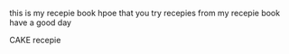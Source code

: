 this is my recepie book hpoe that you try recepies from my recepie book have a good day 
 
 CAKE recepie

